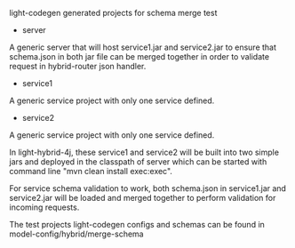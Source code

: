 light-codegen generated projects for schema merge test

- server

A generic server that will host service1.jar and service2.jar to ensure
that schema.json in both jar file can be merged together in order to
validate request in hybrid-router json handler. 

- service1 

A generic service project with only one service defined. 

- service2

A generic service project with only one service defined. 


In light-hybrid-4j, these service1 and service2 will be built into two
simple jars and deployed in the classpath of server which can be started
with command line "mvn clean install exec:exec".

For service schema validation to work, both schema.json in service1.jar
and service2.jar will be loaded and merged together to perform validation
for incoming requests. 

The test projects light-codegen configs and schemas can be found in model-config/hybrid/merge-schema


